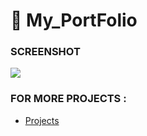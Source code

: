 # 🚀 My_PortFolio


### SCREENSHOT
<img src="https://github.com/Afaquejaya/afaquejaya.github.io/blob/master/img/Screenshot%20(22).png" align="center" >

### FOR MORE PROJECTS :
- [Projects](https://afaquejaya.github.io/)
